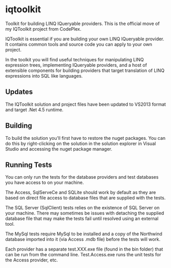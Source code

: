 # iqtoolkit
Toolkit for building LINQ IQueryable providers. This is the official move of my IQToolkit project from CodePlex. 

IQToolkit is essential if you are building your own LINQ IQueryable provider. It contains common tools and source code 
you can apply to your own project.

In the toolkit you will find useful techniques for manipulating LINQ expression trees, implementing IQueryable providers, 
and a host of extensible components for building providers that target translation of LINQ expressions into SQL like languages.

Updates
-------
The IQToolkit solution and project files have been updated to VS2013 format and target .Net 4.5 runtime.

Building 
--------
To build the solution you'll first have to restore the nuget packages. You can do this by right-clicking on the solution
in the solution explorer in Visual Studio and accessing the nuget package manager.

Running Tests
-------------
You can only run the tests for the database providers and test databases you have access to on your machine. 

The Access, SqlServeCe and SQLite should work by default as they are based on direct file access to database files that are supplied with the tests.

The SQL Server (SqlClient) tests relies on the existence of SQL Server on your machine. There may sometimes be issues with detaching the supplied database file that may make the tests fail until resolved using an external tool.

The MySql tests require MySql to be installed and a copy of the Northwind database imported into it (via Access .mdb file) before the tests will work.

Each provider has a separate test.XXX.exe file (found in the bin folder) that can be run from the command line. Test.Access.exe runs the unit tests for the Access provider, etc.


